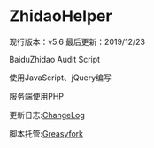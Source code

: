 # ZhidaoHelper
现行版本：v5.6 最后更新：2019/12/23

BaiduZhidao Audit Script

使用JavaScript、jQuery编写

服务端使用PHP

更新日志:[ChangeLog](https://github.com/Ginakira/ZhidaoHelper/blob/master/ChangeLog.md)

脚本托管:[Greasyfork](https://greasyfork.org/zh-CN/scripts/389850)

